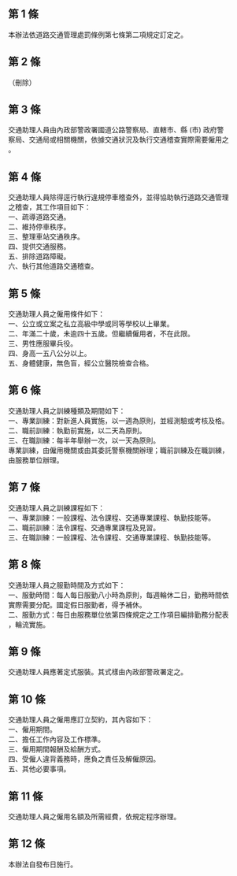第 1 條
-------
本辦法依道路交通管理處罰條例第七條第二項規定訂定之。

第 2 條
-------
（刪除）

第 3 條
-------
交通助理人員由內政部警政署國道公路警察局、直轄市、縣 (市) 政府警  
察局、交通局或相關機關，依據交通狀況及執行交通稽查實際需要僱用之  
。

第 4 條
-------
交通助理人員除得逕行執行違規停車稽查外，並得協助執行道路交通管理  
之稽查，其工作項目如下：  
一、疏導道路交通。  
二、維持停車秩序。  
三、整理車站交通秩序。  
四、提供交通服務。  
五、排除道路障礙。  
六、執行其他道路交通稽查。

第 5 條
-------
交通助理人員之僱用條件如下：  
一、公立或立案之私立高級中學或同等學校以上畢業。  
二、年滿二十歲，未逾四十五歲。但繼續僱用者，不在此限。  
三、男性應服畢兵役。  
四、身高一五八公分以上。  
五、身體健康，無色盲，經公立醫院檢查合格。

第 6 條
-------
交通助理人員之訓練種類及期間如下：  
一、專業訓練：對新進人員實施，以一週為原則，並經測驗或考核及格。  
二、職前訓練：執勤前實施，以二天為原則。  
三、在職訓練：每半年舉辦一次，以一天為原則。  
專業訓練，由僱用機關或由其委託警察機關辦理；職前訓練及在職訓練，  
由服務單位辦理。

第 7 條
-------
交通助理人員之訓練課程如下：  
一、專業訓練：一般課程、法令課程、交通專業課程、執勤技能等。  
二、職前訓練：法令課程、交通專業課程及見習。  
三、在職訓練：一般課程、法令課程、交通專業課程、執勤技能等。

第 8 條
-------
交通助理人員之服勤時間及方式如下：  
一、服勤時間：每人每日服勤八小時為原則，每週輪休二日，勤務時間依  
    實際需要分配。國定假日服勤者，得予補休。  
二、服勤方式：每日由服務單位依第四條規定之工作項目編排勤務分配表  
    ，輪流實施。

第 9 條
-------
交通助理人員應著定式服裝。其式樣由內政部警政署定之。

第 10 條
--------
交通助理人員之僱用應訂立契約，其內容如下：  
一、僱用期間。  
二、擔任工作內容及工作標準。  
三、僱用期間報酬及給酬方式。  
四、受僱人違背義務時，應負之責任及解僱原因。  
五、其他必要事項。

第 11 條
--------
交通助理人員之僱用名額及所需經費，依規定程序辦理。

第 12 條
--------
本辦法自發布日施行。

